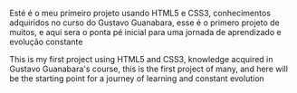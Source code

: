 Esté é o meu primeiro projeto usando HTML5 e CSS3, conhecimentos adquiridos no curso do Gustavo Guanabara, esse é o primero projeto de muitos, e aqui sera o ponta pé inicial para uma jornada de aprendizado e evolução constante

This is my first project using HTML5 and CSS3, knowledge acquired in Gustavo Guanabara's course, this is the first project of many, and here will be the starting point for a journey of learning and constant evolution
